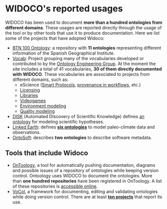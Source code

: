 # WIDOCO's reported usages

WIDOCO has been used to document **more than a hundred ontologies from different domains**. These usages are reported directly through the usage of the tool or by other tools that use it to produce documentation. Here we list some of the projects that have adopted Widoco:

* [BTN 100 Ontology](https://github.com/oeg-upm/btn100-ontology): a repository with **11 ontologies** representing different information of the Spanish Geographical Institute.
* [Vocab](http://vocab.linkeddata.es): Project grouping many of the vocabularies developed or contributed to by the [Ontology Engineering Group](http://www.oeg-upm.net/). At the moment the site includes a total of 41 vocabularies, **30 of them directly documented with WIDOCO**. These vocabularies are associated to projects from different domains, such as: 
  * eScience ([Smart Protocols](http://purl.org/net/SMARTprotocol), [provenance in workflows](http://www.opmw.org/ontology/), etc.) 
  * [Licensing](http://purl.oclc.org/NET/ldr/ns) 
  * [Libraries](http://datos.bne.es/def/)
  * [Videogames](http://purl.org/net/vgo)
  * [Environment modeling](https://w3id.org/def/saref4envi#)
  * [Quality modeling](http://vocab.linkeddata.es/qmo/index.html)
* [DISK](http://disk-project.org/) (Automated DIscovery of Scientific Knowledge) defines [an ontology](http://disk-project.org/ontology/disk/index-en.html) for modeling scientific hypotheses.
* [Linked Earth](http://linked.earth/): defines **[six ontologies](http://linked.earth/ontology/)** to model paleo-climate data and observations.
* [OntoSoft](http://ontosoft.org/): describes **two ontologies** to describe software metadata.

## Tools that include Widoco

* [OnToology](http://ontoology.linkeddata.es/), a tool for automatically pushing documentaiton, diagrams and possible issues of a repository of ontologies while keeping version control. Ontoology uses WIDOCO to document the ontologies. More than **one hundred repositories** have been registered in OnToology. A list of these repositories is [accessible online](http://ontoology.github.io/OnToology/journalofwebsemantics/#ontologies).
* [VoCol](http://vocol.iais.fraunhofer.de/), a framework for documenting, editing and validating ontologies while doing version control. There are at least **[ten projects](http://vocol.iais.fraunhofer.de/#projects)** that report its use. 